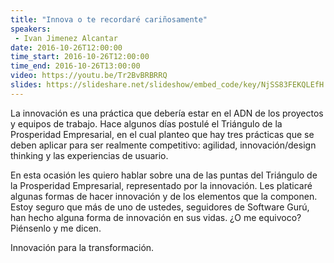 ```yaml
---
title: "Innova o te recordaré cariñosamente"
speakers:
 - Ivan Jimenez Alcantar
date: 2016-10-26T12:00:00
time_start: 2016-10-26T12:00:00
time_end: 2016-10-26T13:00:00
video: https://youtu.be/Tr2BvBRBRRQ
slides: https://slideshare.net/slideshow/embed_code/key/NjSS83FEKQLEfH
---
```


La innovación es una práctica que debería estar en el ADN de los proyectos y equipos de trabajo. Hace algunos días postulé el Triángulo de la Prosperidad Empresarial, en el cual planteo que hay tres prácticas que se deben aplicar para ser realmente competitivo: agilidad, innovación/design thinking y las experiencias de usuario.

En esta ocasión les quiero hablar sobre una de las puntas del Triángulo de la Prosperidad Empresarial, representado por la innovación. Les platicaré algunas formas de hacer innovación y de los elementos que la componen. Estoy seguro que más de uno de ustedes, seguidores de Software Gurú, han hecho alguna forma de innovación en sus vidas. ¿O me equivoco? Piénsenlo y me dicen.

Innovación para la transformación.